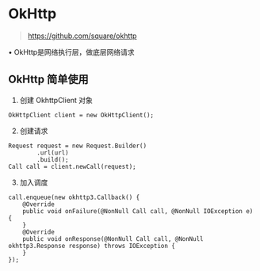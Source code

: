 # OkHttp

> https://github.com/square/okhttp

• OkHttp是网络执行层，做底层网络请求

## OkHttp 简单使用

1. 创建 OkhttpClient 对象

```
OkHttpClient client = new OkHttpClient();
```

2. 创建请求

```
Request request = new Request.Builder()
        .url(url)
        .build();
Call call = client.newCall(request);
```

3. 加入调度

```
call.enqueue(new okhttp3.Callback() {
    @Override
    public void onFailure(@NonNull Call call, @NonNull IOException e) {
    }
    @Override
    public void onResponse(@NonNull Call call, @NonNull okhttp3.Response response) throws IOException {
    }
});
```
